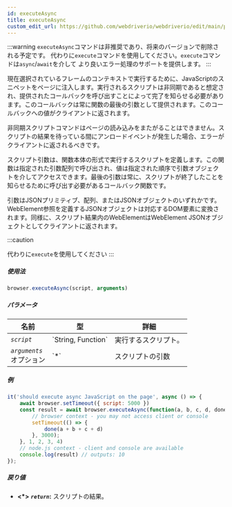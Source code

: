```yaml
---
id: executeAsync
title: executeAsync
custom_edit_url: https://github.com/webdriverio/webdriverio/edit/main/packages/webdriverio/src/commands/browser/executeAsync.ts
---
```


:::warning
`executeAsync`コマンドは非推奨であり、将来のバージョンで削除される予定です。
代わりに`execute`コマンドを使用してください。`execute`コマンドは`async`/`await`を介して
より良いエラー処理のサポートを提供します。
:::

現在選択されているフレームのコンテキストで実行するために、JavaScriptのスニペットをページに注入します。実行されるスクリプトは非同期であると想定され、提供されたコールバックを呼び出すことによって完了を知らせる必要があります。このコールバックは常に関数の最後の引数として提供されます。このコールバックへの値がクライアントに返されます。

非同期スクリプトコマンドはページの読み込みをまたがることはできません。スクリプトの結果を待っている間にアンロードイベントが発生した場合、エラーがクライアントに返されるべきです。

スクリプト引数は、関数本体の形式で実行するスクリプトを定義します。この関数は指定された引数配列で呼び出され、値は指定された順序で引数オブジェクトを介してアクセスできます。最後の引数は常に、スクリプトが終了したことを知らせるために呼び出す必要があるコールバック関数です。

引数はJSONプリミティブ、配列、またはJSONオブジェクトのいずれかです。WebElement参照を定義するJSONオブジェクトは対応するDOM要素に変換されます。同様に、スクリプト結果内のWebElementはWebElement JSONオブジェクトとしてクライアントに返されます。

:::caution

代わりに`execute`を使用してください
:::

##### 使用法

```js
browser.executeAsync(script, arguments)
```

##### パラメータ

<table>
  <thead>
    <tr>
      <th>名前</th><th>型</th><th>詳細</th>
    </tr>
  </thead>
  <tbody>
    <tr>
      <td><code><var>script</var></code></td>
      <td>`String, Function`</td>
      <td>実行するスクリプト。</td>
    </tr>
    <tr>
      <td><code><var>arguments</var></code><br /><span className="label labelWarning">オプション</span></td>
      <td>`*`</td>
      <td>スクリプトの引数</td>
    </tr>
  </tbody>
</table>

##### 例

```js title="executeAsync.js"
it('should execute async JavaScript on the page', async () => {
    await browser.setTimeout({ script: 5000 })
    const result = await browser.executeAsync(function(a, b, c, d, done) {
        // browser context - you may not access client or console
        setTimeout(() => {
            done(a + b + c + d)
        }, 3000);
    }, 1, 2, 3, 4)
    // node.js context - client and console are available
    console.log(result) // outputs: 10
});
```

##### 戻り値

- **&lt;*&gt;**
            **<code><var>return</var></code>:**              スクリプトの結果。    